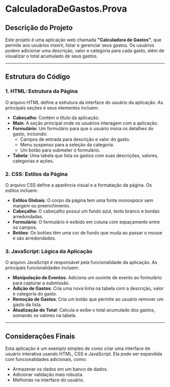 # CalculadoraDeGastos.Prova

##  Descrição do Projeto

Este projeto é uma aplicação web chamada **"Calculadora de Gastos"**, que permite aos usuários inserir, listar e gerenciar seus gastos. Os usuários podem adicionar uma descrição, valor e categoria para cada gasto, além de visualizar o total acumulado de seus gastos.

---

##  Estrutura do Código

### 1. HTML: Estrutura da Página

O arquivo HTML define a estrutura da interface do usuário da aplicação. As principais seções e seus elementos incluem:

- **Cabeçalho**: Contém o título da aplicação.
- **Main**: A seção principal onde os usuários interagem com a aplicação.
- **Formulário**: Um formulário para que o usuário insira os detalhes do gasto, incluindo:
  - Campos de entrada para descrição e valor do gasto.
  - Menu suspenso para a seleção da categoria.
  - Um botão para submeter o formulário.
- **Tabela**: Uma tabela que lista os gastos com suas descrições, valores, categorias e ações.

### 2. CSS: Estilos da Página

O arquivo CSS define a aparência visual e a formatação da página. Os estilos incluem:

- **Estilos Globais**: O corpo da página tem uma fonte _monospace_ sem margem ou preenchimento.
- **Cabeçalho**: O cabeçalho possui um fundo azul, texto branco e bordas arredondadas.
- **Formulário**: O formulário é exibido em coluna com espaçamento entre os campos.
- **Botões**: Os botões têm uma cor de fundo que muda ao passar o mouse e são arredondados.

### 3. JavaScript: Lógica da Aplicação

O arquivo JavaScript é responsável pela funcionalidade da aplicação. As principais funcionalidades incluem:

- **Manipulação de Eventos**: Adiciona um ouvinte de evento ao formulário para capturar a submissão.
- **Adição de Gastos**: Cria uma nova linha na tabela com a descrição, valor e categoria do gasto.
- **Remoção de Gastos**: Cria um botão que permite ao usuário remover um gasto da lista.
- **Atualização do Total**: Calcula e exibe o total acumulado dos gastos, somando os valores na tabela.

---

##  Considerações Finais

Esta aplicação é um exemplo simples de como criar uma interface de usuário interativa usando HTML, CSS e JavaScript. Ela pode ser expandida com funcionalidades adicionais, como:

- Armazenar os dados em um banco de dados.
- Adicionar validação mais robusta.
- Melhorias na interface do usuário.
